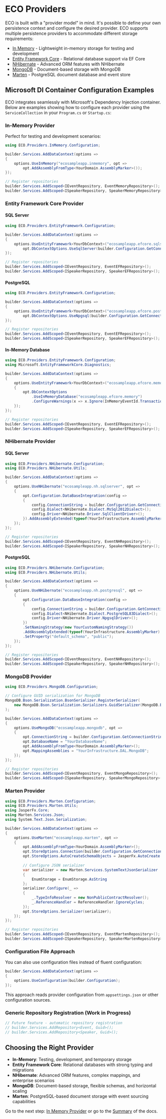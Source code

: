 # ECO Providers

ECO is built with a "provider model" in mind. It's possible to define your own persistence context and configure the desired provider.
ECO supports multiple persistence providers to accommodate different storage requirements:

- [In Memory](https://github.com/dogcane/ECO/blob/master/docs/Providers-InMemory.md) - Lightweight in-memory storage for testing and development
- [Entity Framework Core](https://github.com/dogcane/ECO/blob/master/docs/Providers-EF.md) - Relational database support via EF Core
- [NHibernate](https://github.com/dogcane/ECO/blob/master/docs/Providers-NHibernate.md) - Advanced ORM features with NHibernate
- [MongoDB](https://github.com/dogcane/ECO/blob/master/docs/Providers-MongoDB.md) - Document-based storage with MongoDB
- [Marten](https://github.com/dogcane/ECO/blob/master/docs/Providers-Marten.md) - PostgreSQL document database and event store

## Microsoft DI Container Configuration Examples

ECO integrates seamlessly with Microsoft's Dependency Injection container. Below are examples showing how to configure each provider using the `ServiceCollection` in your `Program.cs` or `Startup.cs`:

### In-Memory Provider

Perfect for testing and development scenarios:

~~~ c#
using ECO.Providers.InMemory.Configuration;

builder.Services.AddDataContext(options =>
{
    options.UseInMemory("ecosampleapp.inmemory", opt => 
        opt.AddAssemblyFromType<YourDomain.AssemblyMarker>());
});

// Register repositories
builder.Services.AddScoped<IEventRepository, EventMemoryRepository>();
builder.Services.AddScoped<ISpeakerRepository, SpeakerMemoryRepository>();
~~~

### Entity Framework Core Provider

#### SQL Server
~~~ c#
using ECO.Providers.EntityFramework.Configuration;

builder.Services.AddDataContext(options =>
{
    options.UseEntityFramework<YourDbContext>("ecosampleapp.efcore.sqlserver", opt => 
        opt.DbContextOptions.UseSqlServer(builder.Configuration.GetConnectionString("sqlserver")));
});

// Register repositories
builder.Services.AddScoped<IEventRepository, EventEFRepository>();
builder.Services.AddScoped<ISpeakerRepository, SpeakerEFRepository>();
~~~

#### PostgreSQL
~~~ c#
using ECO.Providers.EntityFramework.Configuration;

builder.Services.AddDataContext(options =>
{
    options.UseEntityFramework<YourDbContext>("ecosampleapp.efcore.postgresql", opt => 
        opt.DbContextOptions.UseNpgsql(builder.Configuration.GetConnectionString("postgres")));
});

// Register repositories
builder.Services.AddScoped<IEventRepository, EventEFRepository>();
builder.Services.AddScoped<ISpeakerRepository, SpeakerEFRepository>();
~~~

#### In-Memory Database
~~~ c#
using ECO.Providers.EntityFramework.Configuration;
using Microsoft.EntityFrameworkCore.Diagnostics;

builder.Services.AddDataContext(options =>
{
    options.UseEntityFramework<YourDbContext>("ecosampleapp.efcore.memory", opt =>
    {
        opt.DbContextOptions
            .UseInMemoryDatabase("ecosampleapp.efcore.memory")
            .ConfigureWarnings(x => x.Ignore(InMemoryEventId.TransactionIgnoredWarning));
    });
});

// Register repositories
builder.Services.AddScoped<IEventRepository, EventEFRepository>();
builder.Services.AddScoped<ISpeakerRepository, SpeakerEFRepository>();
~~~

### NHibernate Provider

#### SQL Server
~~~ c#
using ECO.Providers.NHibernate.Configuration;
using ECO.Providers.NHibernate.Utils;

builder.Services.AddDataContext(options =>
{
    options.UseNHibernate("ecosampleapp.nh.sqlserver", opt =>
    {
        opt.Configuration.DataBaseIntegration(config =>
        {
            config.ConnectionString = builder.Configuration.GetConnectionString("sqlserver");
            config.Dialect<NHibernate.Dialect.MsSql2012Dialect>();
            config.Driver<NHibernate.Driver.SqlClientDriver>();
        }).AddAssemblyExtended(typeof(YourInfrastructure.AssemblyMarker).Assembly);
    });
});

// Register repositories
builder.Services.AddScoped<IEventRepository, EventNHRepository>();
builder.Services.AddScoped<ISpeakerRepository, SpeakerNHRepository>();
~~~

#### PostgreSQL
~~~ c#
using ECO.Providers.NHibernate.Configuration;
using ECO.Providers.NHibernate.Utils;

builder.Services.AddDataContext(options =>
{
    options.UseNHibernate("ecosampleapp.nh.postgresql", opt =>
    {
        opt.Configuration.DataBaseIntegration(config =>
        {
            config.ConnectionString = builder.Configuration.GetConnectionString("postgres");
            config.Dialect<NHibernate.Dialect.PostgreSQL83Dialect>();
            config.Driver<NHibernate.Driver.NpgsqlDriver>();
        })
        .SetNamingStrategy(new YourCustomNamingStrategy())
        .AddAssemblyExtended(typeof(YourInfrastructure.AssemblyMarker).Assembly)
        .SetProperty("default_schema", "public");
    });
});

// Register repositories
builder.Services.AddScoped<IEventRepository, EventNHRepository>();
builder.Services.AddScoped<ISpeakerRepository, SpeakerNHRepository>();
~~~

### MongoDB Provider

~~~ c#
using ECO.Providers.MongoDB.Configuration;

// Configure GUID serialization for MongoDB
MongoDB.Bson.Serialization.BsonSerializer.RegisterSerializer(
    new MongoDB.Bson.Serialization.Serializers.GuidSerializer(MongoDB.Bson.GuidRepresentation.Standard)
);

builder.Services.AddDataContext(options =>
{
    options.UseMongoDB("ecosampleapp.mongodb", opt =>
    {
        opt.ConnectionString = builder.Configuration.GetConnectionString("mongo");
        opt.DatabaseName = "YourDatabaseName";
        opt.AddAssemblyFromType<YourDomain.AssemblyMarker>();
        opt.MappingAssemblies = "YourInfrastructure.DAL.MongoDB";
    });
});

// Register repositories
builder.Services.AddScoped<IEventRepository, EventMongoRepository>();
builder.Services.AddScoped<ISpeakerRepository, SpeakerMongoRepository>();
~~~

### Marten Provider

~~~ c#
using ECO.Providers.Marten.Configuration;
using ECO.Providers.Marten.Utils;
using JasperFx.Core;
using Marten.Services.Json;
using System.Text.Json.Serialization;

builder.Services.AddDataContext(options =>
{
    options.UseMarten("ecosampleapp.marten", opt =>
    {
        opt.AddAssemblyFromType<YourDomain.AssemblyMarker>();
        opt.StoreOptions.Connection(builder.Configuration.GetConnectionString("marten"));        
        opt.StoreOptions.AutoCreateSchemaObjects = JasperFx.AutoCreate.CreateOrUpdate;
        
        // Configure JSON serializer
        var serializer = new Marten.Services.SystemTextJsonSerializer
        {
            EnumStorage = EnumStorage.AsString
        };
        serializer.Configure(_ =>
        {
            _.TypeInfoResolver = new NonPublicContractResolver();
            _.ReferenceHandler = ReferenceHandler.IgnoreCycles;            
        });
        opt.StoreOptions.Serializer(serializer);
    });
});

// Register repositories
builder.Services.AddScoped<IEventRepository, EventMartenRepository>();
builder.Services.AddScoped<ISpeakerRepository, SpeakerMartenRepository>();
~~~

### Configuration File Approach

You can also use configuration files instead of fluent configuration:

~~~ c#
builder.Services.AddDataContext(options =>
{
    options.UseConfiguration(builder.Configuration);
});
~~~

This approach reads provider configuration from `appsettings.json` or other configuration sources.

### Generic Repository Registration (Work in Progress)
~~~ c#
// Future feature - automatic repository registration
// builder.Services.AddRepository<Event, Guid>();
// builder.Services.AddRepository<Speaker, Guid>();
~~~

## Choosing the Right Provider

- **In-Memory**: Testing, development, and temporary storage
- **Entity Framework Core**: Relational databases with strong typing and migrations
- **NHibernate**: Advanced ORM features, complex mappings, and enterprise scenarios
- **MongoDB**: Document-based storage, flexible schemas, and horizontal scaling
- **Marten**: PostgreSQL-based document storage with event sourcing capabilities

Go to the next step: [In Memory Provider](https://github.com/dogcane/ECO/blob/master/docs/Providers-InMemory.md) or go to the [Summary](https://github.com/dogcane/ECO/blob/master/docs/Summary.md) of the docs.
